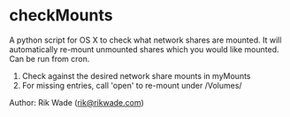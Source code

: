 # checkMounts

A python script for OS X to check what network shares are mounted.
It will automatically re-mount unmounted shares which you would 
like mounted. Can be run from cron.

1) Check against the desired network share mounts in myMounts
2) For missing entries, call 'open' to re-mount under /Volumes/

Author: Rik Wade (rik@rikwade.com)
